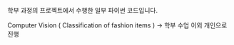 학부 과정의 프로젝트에서 수행한 일부 파이썬 코드입니다.

Computer Vision ( Classification of fashion items )
  -> 학부 수업 이외 개인으로 진행
